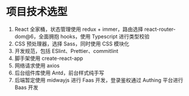 # 项目技术选型

1. React 全家桶，状态管理使用 redux + immer，路由选择 react-router-dom@6，全面拥抱 hooks，使用 Typescript 进行类型校验
2. CSS 预处理器，选择 Sass，同时使用 CSS 模块化
3. 开发规范，包括 ESlint、Prettier、commitlint
4. 脚手架使用 create-react-app
5. 网络请求使用 axios
6. 后台组件库使用 Antd，前台样式纯手写
7. 后端暂定使用 midwayjs 进行 Faas 开发，登录鉴权通过 Authing 平台进行 Baas 开发
